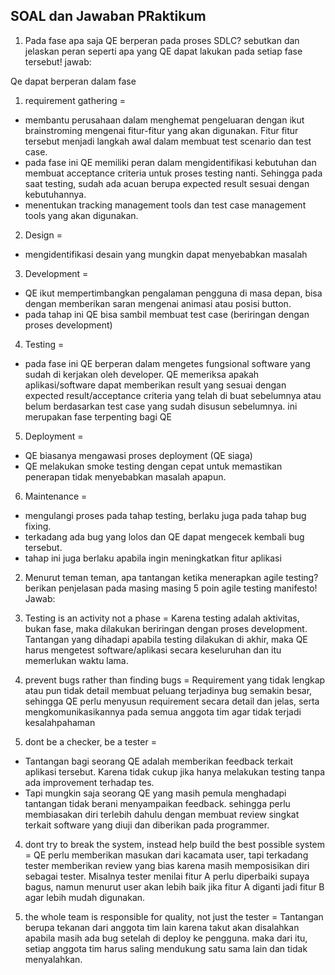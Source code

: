 ## SOAL dan Jawaban PRaktikum

1. Pada fase apa saja QE berperan pada proses SDLC? sebutkan dan jelaskan peran seperti apa yang QE dapat lakukan pada setiap fase tersebut!
jawab:

Qe dapat berperan dalam fase 
1. requirement gathering = 
* membantu perusahaan dalam menghemat pengeluaran dengan ikut brainstroming mengenai fitur-fitur yang akan digunakan. Fitur fitur tersebut menjadi langkah awal dalam membuat test scenario dan test case.
* pada fase ini QE memiliki peran dalam mengidentifikasi kebutuhan dan membuat acceptance criteria untuk proses testing nanti. Sehingga pada saat testing, sudah ada acuan berupa expected result sesuai dengan kebutuhannya.
* menentukan tracking management tools dan test case management tools yang akan digunakan.

2. Design = 
* mengidentifikasi desain yang mungkin dapat menyebabkan masalah

3. Development = 
* QE ikut mempertimbangkan pengalaman pengguna di masa depan, bisa dengan memberikan saran mengenai animasi atau posisi button.
* pada tahap ini QE bisa sambil membuat test case (beriringan dengan proses development)

4. Testing = 
* pada fase ini QE berperan dalam mengetes fungsional software yang sudah di kerjakan oleh developer. QE memeriksa apakah aplikasi/software dapat memberikan result yang sesuai dengan expected result/acceptance criteria yang telah di buat sebelumnya atau belum berdasarkan test case yang sudah disusun sebelumnya.
ini merupakan fase terpenting bagi QE

5. Deployment = 
* QE biasanya mengawasi proses deployment (QE siaga)
* QE melakukan smoke testing dengan cepat untuk memastikan penerapan tidak menyebabkan masalah apapun.

6. Maintenance =
* mengulangi proses pada tahap testing, berlaku juga pada tahap bug fixing.
* terkadang ada bug yang lolos dan QE dapat mengecek kembali bug tersebut.
* tahap ini juga berlaku apabila ingin meningkatkan fitur aplikasi


2. Menurut teman teman, apa tantangan ketika menerapkan agile testing? berikan penjelasan pada masing masing 5 poin agile testing manifesto!
Jawab:

1. Testing is an activity not a phase = Karena testing adalah aktivitas, bukan fase, maka dilakukan beriringan dengan proses development. Tantangan yang dihadapi apabila testing dilakukan di akhir, maka QE harus mengetest software/aplikasi secara keseluruhan dan itu memerlukan waktu lama.

2. prevent bugs rather than finding bugs = Requirement yang tidak lengkap atau pun tidak detail membuat peluang terjadinya bug semakin besar, sehingga QE perlu menyusun requirement secara detail dan jelas, serta mengkomunikasikannya pada semua anggota tim agar tidak terjadi kesalahpahaman


3. dont be a checker, be a tester = 
* Tantangan bagi seorang QE adalah memberikan feedback terkait aplikasi tersebut. Karena tidak cukup jika hanya melakukan testing tanpa ada improvement terhadap tes.  
* Tapi mungkin saja seorang QE yang masih pemula menghadapi tantangan tidak berani menyampaikan feedback. sehingga perlu membiasakan diri terlebih dahulu dengan membuat review singkat terkait software yang diuji dan diberikan pada programmer. 


4. dont try to break the system, instead help build the best possible system = QE  perlu memberikan masukan dari kacamata user, tapi terkadang tester memberikan review yang bias karena masih memposisikan diri sebagai tester. Misalnya tester menilai fitur A perlu diperbaiki supaya bagus, namun menurut user akan lebih baik jika fitur A diganti jadi fitur B agar lebih mudah digunakan.

5. the whole team is responsible for quality, not just the tester = Tantangan berupa tekanan dari anggota tim lain karena takut akan disalahkan apabila masih ada bug setelah di deploy ke pengguna. maka dari itu, setiap anggota tim harus saling mendukung satu sama lain dan tidak menyalahkan. 
